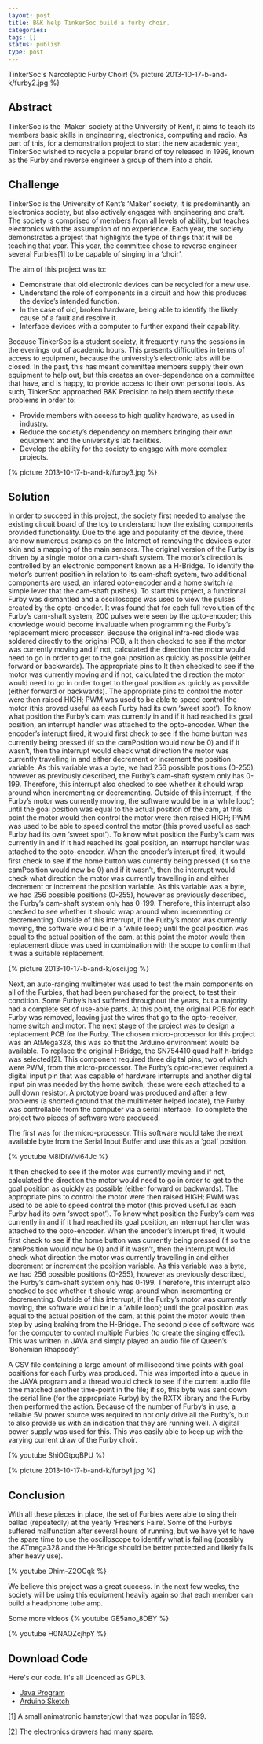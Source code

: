 ```yaml
---
layout: post
title: B&K help TinkerSoc build a furby choir.
categories:
tags: []
status: publish
type: post
---
```

TinkerSoc's Narcoleptic Furby Choir! 
{% picture 2013-10-17-b-and-k/furby2.jpg %}

## Abstract ##
TinkerSoc is the `Maker' society at the University of Kent, it aims to
teach its members basic skills in engineering, electronics, computing
and radio. As part of this, for a demonstration project to start the
new academic year, TinkerSoc wished to recycle a popular brand of toy
released in 1999, known as the Furby and reverse engineer a group of
them into a choir.

## Challenge ##
TinkerSoc is the University of Kent’s ‘Maker’ society, it is
predominantly an electronics society, but also actively engages with
engineering and craft. The society is comprised of members from all
levels of ability, but teaches electronics with the assumption of no
experience. Each year, the society demonstrates a project that
highlights the type of things that it will be teaching that year. This
year, the committee chose to reverse engineer several Furbies[1] to be
capable of singing in a ‘choir’.

The aim of this project was to: 

* Demonstrate that old electronic devices can be recycled for a new use.
* Understand the role of components in a circuit and how this produces the device’s intended function.
* In the case of old, broken hardware, being able to identify the likely cause of a fault and resolve it.
* Interface devices with a computer to further expand their capability.

Because TinkerSoc is a student society, it frequently runs the
sessions in the evenings out of academic hours. This presents
difficulties in terms of access to equipment, because the university’s
electronic labs will be closed. In the past, this has meant committee
members supply their own equipment to help out, but this creates an
over-dependence on a committee that have, and is happy, to provide
access to their own personal tools. As such, TinkerSoc approached B&K
Precision to help them rectify these problems in order to:

* Provide members with access to high quality hardware, as used in industry. 
* Reduce the society’s dependency on members bringing their own equipment and the university’s lab facilities. 
* Develop the ability for the society to engage with more complex projects. 

{% picture 2013-10-17-b-and-k/furby3.jpg %}

## Solution ##
In order to succeed in this project, the society first needed to
analyse the existing circuit board of the toy to understand how the
existing components provided functionality. Due to the age and
popularity of the device, there are now numerous examples on the
Internet of removing the device’s outer skin and a mapping of the main
sensors. The original version of the Furby is driven by a single motor
on a cam-shaft system. The motor’s direction is controlled by an
electronic component known as a H-Bridge. To identify the motor’s
current position in relation to its cam-shaft system, two additional
components are used, an infared opto-encoder and a home switch (a
simple lever that the cam-shaft pushes). To start this project, a
functional Furby was dismantled and a oscilloscope was used to view
the pulses created by the opto-encoder. It was found that for each
full revolution of the Furby’s cam-shaft system, 200 pulses were seen
by the opto-encoder; this knowledge would become invaluable when
programming the Furby’s replacement micro processor. Because the
original infra-red diode was soldered directly to the original PCB, a
It then checked to see if the motor was currently moving and if not, calculated
the direction the motor would need to go in order to get to the goal position
as quickly as possible (either forward or backwards). The appropriate pins to
It then checked to see if the motor was currently moving and if not, calculated
the direction the motor would need to go in order to get to the goal position
as quickly as possible (either forward or backwards). The appropriate pins to
control the motor were then raised HIGH; PWM was used to be able to speed
control the motor (this proved useful as each Furby had its own
‘sweet spot’). To know what position the Furby’s cam was currently in
and if it had reached its goal position, an interrupt handler was
attached to the opto-encoder. When the encoder’s interupt ﬁred, it
would ﬁrst check to see if the home button was currently being pressed
(if so the camPosition would now be 0) and if it wasn’t, then the
interrupt would check what direction the motor was currently
travelling in and either decrement or increment the position
variable. As this variable was a byte, we had 256 possible positions
(0-255), however as previously described, the Furby’s cam-shaft system
only has 0-199. Therefore, this interrupt also checked to see whether
it should wrap around when incrementing or decrementing. Outside of
this interrupt, if the Furby’s motor was currently moving, the
software would be in a ‘while loop’; until the goal position was equal
to the actual position of the cam, at this point the motor would then
control the motor were then raised HIGH; PWM was used to be able to speed
control the motor (this proved useful as each Furby had its own
‘sweet spot’). To know what position the Furby’s cam was currently in
and if it had reached its goal position, an interrupt handler was
attached to the opto-encoder. When the encoder’s interupt ﬁred, it
would ﬁrst check to see if the home button was currently being pressed
(if so the camPosition would now be 0) and if it wasn’t, then the
interrupt would check what direction the motor was currently
travelling in and either decrement or increment the position
variable. As this variable was a byte, we had 256 possible positions
(0-255), however as previously described, the Furby’s cam-shaft system
only has 0-199. Therefore, this interrupt also checked to see whether
it should wrap around when incrementing or decrementing. Outside of
this interrupt, if the Furby’s motor was currently moving, the
software would be in a ‘while loop’; until the goal position was equal
to the actual position of the cam, at this point the motor would then
replacement diode was used in combination with the scope to confirm
that it was a suitable replacement.

{% picture 2013-10-17-b-and-k/osci.jpg %}

Next, an auto-ranging multimeter was used to test the main components
on all of the Furbies, that had been purchased for the project, to
test their condition. Some Furby’s had suffered throughout the years,
but a majority had a complete set of use-able parts. At this point,
the original PCB for each Furby was removed, leaving just the wires
that go to the opto-receiver, home switch and motor. The next stage of
the project was to design a replacement PCB for the Furby. The chosen
micro-processor for this project was an AtMega328, this was so that
the Arduino environment would be available. To replace the original
HBridge, the SN754410 quad half h-bridge was selected[2]. This component
required three digital pins, two of which were PWM, from the
micro-processor. The Furby’s opto-reciever required a digital input
pin that was capable of hardware interrupts and another digital input
pin was needed by the home switch; these were each attached to a pull
down resistor. A prototype board was produced and after a few problems
(a shorted ground that the multimeter helped locate), the Furby was
controllable from the computer via a serial interface. To complete the
project two pieces of software were produced.

The first was for the micro-processor. This software would take the
next available byte from the Serial Input Buffer and use this as a
‘goal’ position.

{% youtube M8IDlWM64Jc %}

It then checked to see if the motor was currently moving and if not, calculated
the direction the motor would need to go in order to get to the goal position
as quickly as possible (either forward or backwards). The appropriate pins to
control the motor were then raised HIGH; PWM was used to be able to speed
control the motor (this proved useful as each Furby had its own
‘sweet spot’). To know what position the Furby’s cam was currently in
and if it had reached its goal position, an interrupt handler was
attached to the opto-encoder. When the encoder’s interupt ﬁred, it
would ﬁrst check to see if the home button was currently being pressed
(if so the camPosition would now be 0) and if it wasn’t, then the
interrupt would check what direction the motor was currently
travelling in and either decrement or increment the position
variable. As this variable was a byte, we had 256 possible positions
(0-255), however as previously described, the Furby’s cam-shaft system
only has 0-199. Therefore, this interrupt also checked to see whether
it should wrap around when incrementing or decrementing. Outside of
this interrupt, if the Furby’s motor was currently moving, the
software would be in a ‘while loop’; until the goal position was equal
to the actual position of the cam, at this point the motor would then
stop by using braking from the H-Bridge. The second piece of software
was for the computer to control multiple Furbies (to create the
singing effect). This was written in JAVA and simply played an audio
file of Queen’s ‘Bohemian Rhapsody’.

A CSV file containing a large amount of millisecond time points with
goal positions for each Furby was produced.  This was imported into a
queue in the JAVA program and a thread would check to see if the
current audio file time matched another time-point in the file; if so,
this byte was sent down the serial line (for the appropriate Furby) by
the RXTX library and the Furby then performed the action. Because of
the number of Furby’s in use, a reliable 5V power source was required
to not only drive all the Furby’s, but to also provide us with an
indication that they are running well. A digital power supply was used
for this. This was easily able to keep up with the varying current
draw of the Furby choir.  

{% youtube ShiOGtpqBPU %} 

{% picture 2013-10-17-b-and-k/furby1.jpg %}


## Conclusion ## 
With all these pieces in place, the set of Furbies were able to sing
their ballad (repeatedly) at the yearly ‘Fresher’s Faire’. Some of the
Furby’s suffered malfunction after several hours of running, but we
have yet to have the spare time to use the oscilloscope to identify
what is failing (possibly the ATmega328 and the H-Bridge should be
better protected and likely fails after heavy use).

{% youtube Dhim-Z2OCqk %}

We believe this project was a great success. In the next few weeks,
the society will be using this equipment heavily again so that each
member can build a headphone tube amp.

Some more videos
{% youtube GE5ano_8DBY %}

{% youtube H0NAQZcjhpY %}

## Download Code ##
Here's our code.  It's all Licenced as GPL3.

+ [Java Program]({{site.url}}/assets/downloads/furbies.zip)
+ [Arduino Sketch]({{site.url}}/assets/downloads/furby.ino)

[1] A small animatronic hamster/owl that was popular in 1999.

[2] The electronics drawers had many spare.
